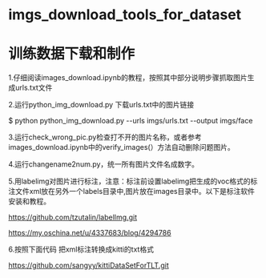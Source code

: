 # imgs_download_tools_for_dataset
# 训练数据下载和制作
1.仔细阅读images_download.ipynb的教程，按照其中部分说明步骤抓取图片生成urls.txt文件

2.运行python_img_download.py 下载urls.txt中的图片链接

$ python python_img_download.py --urls imgs/urls.txt --output imgs/face

3.运行check_wrong_pic.py检查打不开的图片名称，或者参考images_download.ipynb中的verify_images(）方法自动删除问题图片。

4.运行changename2num.py，统一所有图片文件名成数字。

5.用labelimg对图片进行标注，注意：标注前设置labelimg把生成的voc格式的标注文件xml放在另外一个labels目录中,图片放在images目录中。以下是标注软件安装和教程。

https://github.com/tzutalin/labelImg.git

https://my.oschina.net/u/4337683/blog/4294786

6.按照下面代码 把xml标注转换成kitti的txt格式

https://github.com/sangyy/kittiDataSetForTLT.git
